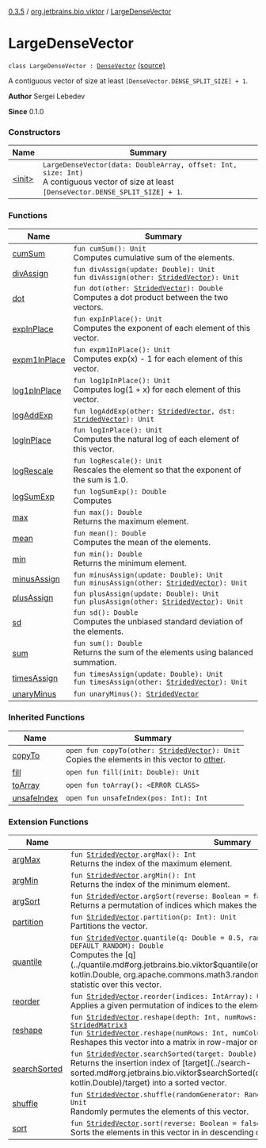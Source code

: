 [0.3.5](../../index.md) / [org.jetbrains.bio.viktor](../index.md) / [LargeDenseVector](.)

# LargeDenseVector

`class LargeDenseVector : `[`DenseVector`](../-dense-vector/index.md) [(source)](https://github.com/JetBrains-Research/viktor/blob/0.3.5/src/main/kotlin/org/jetbrains/bio/viktor/DenseVector.kt#L59)

A contiguous vector of size at least `[DenseVector.DENSE_SPLIT_SIZE] + 1`.

**Author**
Sergei Lebedev

**Since**
0.1.0

### Constructors

| Name | Summary |
|---|---|
| [&lt;init&gt;](-init-.md) | `LargeDenseVector(data: DoubleArray, offset: Int, size: Int)`<br>A contiguous vector of size at least `[DenseVector.DENSE_SPLIT_SIZE] + 1`. |

### Functions

| Name | Summary |
|---|---|
| [cumSum](cum-sum.md) | `fun cumSum(): Unit`<br>Computes cumulative sum of the elements. |
| [divAssign](div-assign.md) | `fun divAssign(update: Double): Unit`<br>`fun divAssign(other: `[`StridedVector`](../-strided-vector/index.md)`): Unit` |
| [dot](dot.md) | `fun dot(other: `[`StridedVector`](../-strided-vector/index.md)`): Double`<br>Computes a dot product between the two vectors. |
| [expInPlace](exp-in-place.md) | `fun expInPlace(): Unit`<br>Computes the exponent of each element of this vector. |
| [expm1InPlace](expm1-in-place.md) | `fun expm1InPlace(): Unit`<br>Computes exp(x) - 1 for each element of this vector. |
| [log1pInPlace](log1p-in-place.md) | `fun log1pInPlace(): Unit`<br>Computes log(1 + x) for each element of this vector. |
| [logAddExp](log-add-exp.md) | `fun logAddExp(other: `[`StridedVector`](../-strided-vector/index.md)`, dst: `[`StridedVector`](../-strided-vector/index.md)`): Unit` |
| [logInPlace](log-in-place.md) | `fun logInPlace(): Unit`<br>Computes the natural log of each element of this vector. |
| [logRescale](log-rescale.md) | `fun logRescale(): Unit`<br>Rescales the element so that the exponent of the sum is 1.0. |
| [logSumExp](log-sum-exp.md) | `fun logSumExp(): Double`<br>Computes |
| [max](max.md) | `fun max(): Double`<br>Returns the maximum element. |
| [mean](mean.md) | `fun mean(): Double`<br>Computes the mean of the elements. |
| [min](min.md) | `fun min(): Double`<br>Returns the minimum element. |
| [minusAssign](minus-assign.md) | `fun minusAssign(update: Double): Unit`<br>`fun minusAssign(other: `[`StridedVector`](../-strided-vector/index.md)`): Unit` |
| [plusAssign](plus-assign.md) | `fun plusAssign(update: Double): Unit`<br>`fun plusAssign(other: `[`StridedVector`](../-strided-vector/index.md)`): Unit` |
| [sd](sd.md) | `fun sd(): Double`<br>Computes the unbiased standard deviation of the elements. |
| [sum](sum.md) | `fun sum(): Double`<br>Returns the sum of the elements using balanced summation. |
| [timesAssign](times-assign.md) | `fun timesAssign(update: Double): Unit`<br>`fun timesAssign(other: `[`StridedVector`](../-strided-vector/index.md)`): Unit` |
| [unaryMinus](unary-minus.md) | `fun unaryMinus(): `[`StridedVector`](../-strided-vector/index.md) |

### Inherited Functions

| Name | Summary |
|---|---|
| [copyTo](../-dense-vector/copy-to.md) | `open fun copyTo(other: `[`StridedVector`](../-strided-vector/index.md)`): Unit`<br>Copies the elements in this vector to [other](../-dense-vector/copy-to.md#org.jetbrains.bio.viktor.DenseVector$copyTo(org.jetbrains.bio.viktor.StridedVector)/other). |
| [fill](../-dense-vector/fill.md) | `open fun fill(init: Double): Unit` |
| [toArray](../-dense-vector/to-array.md) | `open fun toArray(): <ERROR CLASS>` |
| [unsafeIndex](../-dense-vector/unsafe-index.md) | `open fun unsafeIndex(pos: Int): Int` |

### Extension Functions

| Name | Summary |
|---|---|
| [argMax](../arg-max.md) | `fun `[`StridedVector`](../-strided-vector/index.md)`.argMax(): Int`<br>Returns the index of the maximum element. |
| [argMin](../arg-min.md) | `fun `[`StridedVector`](../-strided-vector/index.md)`.argMin(): Int`<br>Returns the index of the minimum element. |
| [argSort](../arg-sort.md) | `fun `[`StridedVector`](../-strided-vector/index.md)`.argSort(reverse: Boolean = false): IntArray`<br>Returns a permutation of indices which makes the vector sorted. |
| [partition](../partition.md) | `fun `[`StridedVector`](../-strided-vector/index.md)`.partition(p: Int): Unit`<br>Partitions the vector. |
| [quantile](../quantile.md) | `fun `[`StridedVector`](../-strided-vector/index.md)`.quantile(q: Double = 0.5, randomGenerator: RandomGenerator = DEFAULT_RANDOM): Double`<br>Computes the [q](../quantile.md#org.jetbrains.bio.viktor$quantile(org.jetbrains.bio.viktor.StridedVector, kotlin.Double, org.apache.commons.math3.random.RandomGenerator)/q)-th order statistic over this vector. |
| [reorder](../reorder.md) | `fun `[`StridedVector`](../-strided-vector/index.md)`.reorder(indices: IntArray): Unit`<br>Applies a given permutation of indices to the elements in the vector. |
| [reshape](../reshape.md) | `fun `[`StridedVector`](../-strided-vector/index.md)`.reshape(depth: Int, numRows: Int, numColumns: Int): `[`StridedMatrix3`](../-strided-matrix3/index.md)<br>`fun `[`StridedVector`](../-strided-vector/index.md)`.reshape(numRows: Int, numColumns: Int): `[`StridedMatrix2`](../-strided-matrix2/index.md)<br>Reshapes this vector into a matrix in row-major order. |
| [searchSorted](../search-sorted.md) | `fun `[`StridedVector`](../-strided-vector/index.md)`.searchSorted(target: Double): Int`<br>Returns the insertion index of [target](../search-sorted.md#org.jetbrains.bio.viktor$searchSorted(org.jetbrains.bio.viktor.StridedVector, kotlin.Double)/target) into a sorted vector. |
| [shuffle](../shuffle.md) | `fun `[`StridedVector`](../-strided-vector/index.md)`.shuffle(randomGenerator: RandomGenerator = DEFAULT_RANDOM): Unit`<br>Randomly permutes the elements of this vector. |
| [sort](../sort.md) | `fun `[`StridedVector`](../-strided-vector/index.md)`.sort(reverse: Boolean = false): Unit`<br>Sorts the elements in this vector in in descending order. |
